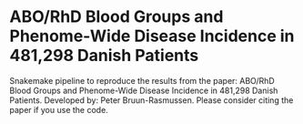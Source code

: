 # ABO/RhD Blood Groups and Phenome-Wide Disease Incidence in 481,298 Danish Patients
Snakemake pipeline to reproduce the results from the paper: ABO/RhD Blood Groups and Phenome-Wide Disease Incidence  in 481,298 Danish Patients.
Developed by: Peter Bruun-Rasmussen.
Please consider citing the paper if you use the code.
